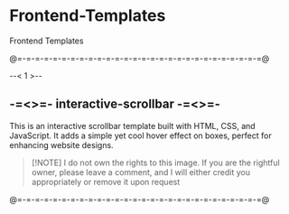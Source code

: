 # Frontend-Templates
Frontend Templates

@=-=-=-=-=-=-=-=-=-=-=-=-=-=-=-=-=-=-=-=-=-=-=-=-=-=-=-=@

--< 1 >--

## -=<>=- interactive-scrollbar -=<>=-


This is an interactive scrollbar template built with HTML, CSS, and JavaScript.
It adds a simple yet cool hover effect on boxes, perfect for enhancing website designs.

>  [!NOTE]
> I do not own the rights to this image. If you are the rightful owner,
> please leave a comment, and I will either credit you appropriately or remove it upon request

@=-=-=-=-=-=-=-=-=-=-=-=-=-=-=-=-=-=-=-=-=-=-=-=-=-=-=-=@


